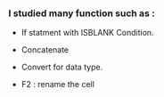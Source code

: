 



### I studied many function such as :


- If statment with ISBLANK Condition.

- Concatenate 

- Convert for data type.

- F2 : rename the cell




